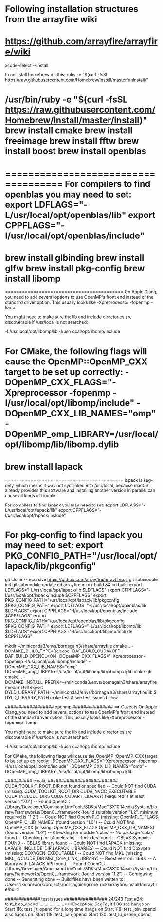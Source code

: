 


# Following installation structures from the arrayfire wiki
# https://github.com/arrayfire/arrayfire/wiki


xcode-select --install




to uninstall homebrew do this:
ruby -e "$(curl -fsSL https://raw.githubusercontent.com/Homebrew/install/master/uninstall)"


/usr/bin/ruby -e "$(curl -fsSL https://raw.githubusercontent.com/Homebrew/install/master/install)"
brew install cmake 
brew install freeimage
brew install fftw
brew install boost
brew install openblas 
===================================
====================================
For compilers to find openblas you may need to set:
  export LDFLAGS="-L/usr/local/opt/openblas/lib"
  export CPPFLAGS="-I/usr/local/opt/openblas/include"
=========================================================
brew install glbinding
brew install glfw
brew install pkg-config
brew install libomp         
===========================================
==========================================
On Apple Clang, you need to add several options to use OpenMP's front end
instead of the standard driver option. This usually looks like
  -Xpreprocessor -fopenmp -lomp

You might need to make sure the lib and include directories are discoverable
if /usr/local is not searched:

  -L/usr/local/opt/libomp/lib -I/usr/local/opt/libomp/include

For CMake, the following flags will cause the OpenMP::OpenMP_CXX target to
be set up correctly:
  -DOpenMP_CXX_FLAGS="-Xpreprocessor -fopenmp -I/usr/local/opt/libomp/include" -DOpenMP_CXX_LIB_NAMES="omp" -DOpenMP_omp_LIBRARY=/usr/local/opt/libomp/lib/libomp.dylib
=========================================
brew install lapack
=========================================
==========================================
lapack is keg-only, which means it was not symlinked into /usr/local,
because macOS already provides this software and installing another version in
parallel can cause all kinds of trouble.

For compilers to find lapack you may need to set:
  export LDFLAGS="-L/usr/local/opt/lapack/lib"
  export CPPFLAGS="-I/usr/local/opt/lapack/include"

For pkg-config to find lapack you may need to set:
  export PKG_CONFIG_PATH="/usr/local/opt/lapack/lib/pkgconfig"
====================================

git clone --recursive https://github.com/arrayfire/arrayfire.git
git submodule init
git submodule update
cd arrayfire
mkdir build && cd build
export LDFLAGS="-L/usr/local/opt/lapack/lib $LDFLAGS"
export CPPFLAGS="-I/usr/local/opt/lapack/include $CPPFLAGS"
export PKG_CONFIG_PATH="/usr/local/opt/lapack/lib/pkgconfig $PKG_CONFIG_PATH"
export LDFLAGS="-L/usr/local/opt/openblas/lib $LDFLAGS"
export CPPFLAGS="-I/usr/local/opt/openblas/include $CPPFLAGS"
export PKG_CONFIG_PATH="/usr/local/opt/openblas/lib/pkgconfig $PKG_CONFIG_PATH"
export LDFLAGS="-L/usr/local/opt/libomp/lib $LDFLAGS"
export CPPFLAGS="-I/usr/local/opt/libomp/include $CPPFLAGS"



mkdir ~/miniconda3/envs/bornagain3/share/arrayfire
cmake .. -DCMAKE_BUILD_TYPE=Release -DAF_BUILD_CUDA=OFF -DAF_BUILD_OPENCL=ON -DOpenMP_CXX_FLAGS="-Xpreprocessor -fopenmp -I/usr/local/opt/libomp/include" -DOpenMP_CXX_LIB_NAMES="omp" -DOpenMP_omp_LIBRARY=/usr/local/opt/libomp/lib/libomp.dylib
make -j6
cmake .. -DCMAKE_INSTALL_PREFIX=~/miniconda3/envs/bornagain3/share/arrayfire  
make install
export DYLD_LIBRARY_PATH=~/miniconda3/envs/bornagain3/share/arrayfire/lib:$DYLD_LIBRARY_PATH
make test         # see test issues below




################## openmp ###############
==> Caveats
On Apple Clang, you need to add several options to use OpenMP's front end
instead of the standard driver option. This usually looks like
  -Xpreprocessor -fopenmp -lomp

You might need to make sure the lib and include directories are discoverable
if /usr/local is not searched:

  -L/usr/local/opt/libomp/lib -I/usr/local/opt/libomp/include

For CMake, the following flags will cause the OpenMP::OpenMP_CXX target to
be set up correctly:
  -DOpenMP_CXX_FLAGS="-Xpreprocessor -fopenmp -I/usr/local/opt/libomp/include" -DOpenMP_CXX_LIB_NAMES="omp" -DOpenMP_omp_LIBRARY=/usr/local/opt/libomp/lib/libomp.dylib






########## cmake ##########################
CUDA_TOOLKIT_ROOT_DIR not found or specified
-- Could NOT find CUDA (missing: CUDA_TOOLKIT_ROOT_DIR CUDA_NVCC_EXECUTABLE CUDA_INCLUDE_DIRS CUDA_CUDART_LIBRARY) (Required is at least version "7.0")
-- Found OpenCL: /Library/Developer/CommandLineTools/SDKs/MacOSX10.14.sdk/System/Library/Frameworks/OpenCL.framework (found suitable version "1.2", minimum required is "1.2") 
-- Could NOT find OpenMP_C (missing: OpenMP_C_FLAGS OpenMP_C_LIB_NAMES) (found version "1.0")
-- Could NOT find OpenMP_CXX (missing: OpenMP_CXX_FLAGS OpenMP_CXX_LIB_NAMES) (found version "1.0")
-- Checking for module 'cblas'
--   No package 'cblas' found
-- Checking for [Accelerate]
-- Includes found
-- CBLAS Symbols FOUND
-- CBLAS library found
-- Could NOT find LAPACK (missing: LAPACK_INCLUDE_DIR LAPACK_LIBRARIES) 
-- Could NOT find Doxygen (missing: DOXYGEN_EXECUTABLE) 
-- Could NOT find MKL (missing: MKL_INCLUDE_DIR MKL_Core_LINK_LIBRARY) 
-- Boost version: 1.68.0
-- A library with LAPACK API found.
-- Found OpenCL: /Library/Developer/CommandLineTools/SDKs/MacOSX10.14.sdk/System/Library/Frameworks/OpenCL.framework (found version "1.2") 
-- Configuring done
-- Generating done
-- Build files have been written to: /Users/rkirian/work/projects/bornagain/ignore_rick/arrayfire/install1/arrayfire/build









############# test issues ################
24/243 Test  #24: test_blas_opencl ....................***Exception: SegFault  1.08 sec
hangs on Start 116: test_jit_opencl for a long time
hangs on Start 118: test_join_opencl also
haons on:
	Start 118: test_join_opencl
	Start 120: test_lu_dense_opencl
